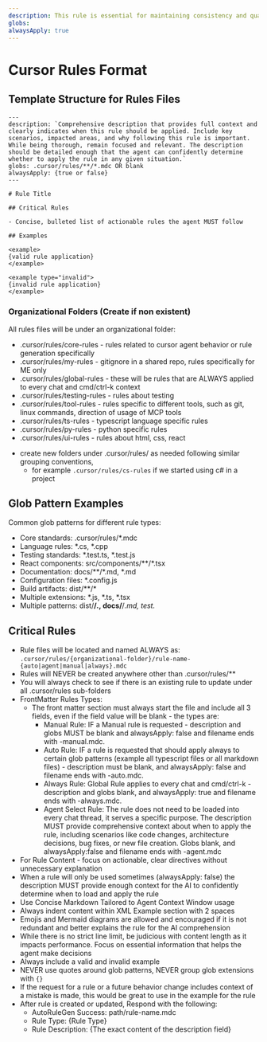 ```yaml
---
description: This rule is essential for maintaining consistency and quality in rule creation across the codebase. It must be followed whenever: (1) A user requests a new rule to be created, (2) An existing rule needs modification, (3) The user asks to remember certain behaviors or patterns, or (4) Future behavior changes are requested. This rule ensures proper organization, clear documentation, and effective rule application by defining standard formats, naming conventions, and content requirements. It's particularly crucial for maintaining the rule hierarchy, ensuring rules are discoverable by the AI, and preserving the effectiveness of the rule-based system. The rule system is fundamental to project consistency, code quality, and automated assistance effectiveness.
globs:
alwaysApply: true
---
```

# Cursor Rules Format

## Template Structure for Rules Files

```mdc
---
description: `Comprehensive description that provides full context and clearly indicates when this rule should be applied. Include key scenarios, impacted areas, and why following this rule is important. While being thorough, remain focused and relevant. The description should be detailed enough that the agent can confidently determine whether to apply the rule in any given situation.`
globs: .cursor/rules/**/*.mdc OR blank
alwaysApply: {true or false}
---

# Rule Title

## Critical Rules

- Concise, bulleted list of actionable rules the agent MUST follow

## Examples

<example>
{valid rule application}
</example>

<example type="invalid">
{invalid rule application}
</example>
```

### Organizational Folders (Create if non existent)
All rules files will be under an organizational folder:
- .cursor/rules/core-rules - rules related to cursor agent behavior or rule generation specifically
- .cursor/rules/my-rules - gitignore in a shared repo, rules specifically for ME only
- .cursor/rules/global-rules - these will be rules that are ALWAYS applied to every chat and cmd/ctrl-k context
- .cursor/rules/testing-rules - rules about testing
- .cursor/rules/tool-rules - rules specific to different tools, such as git, linux commands, direction of usage of MCP tools
- .cursor/rules/ts-rules - typescript language specific rules
- .cursor/rules/py-rules - python specific rules
- .cursor/rules/ui-rules - rules about html, css, react
* create new folders under .cursor/rules/ as needed following similar grouping conventions,
    - for example `.cursor/rules/cs-rules` if we started using c# in a project

## Glob Pattern Examples
Common glob patterns for different rule types:
- Core standards: .cursor/rules/*.mdc
- Language rules: *.cs, *.cpp
- Testing standards: *.test.ts, *.test.js
- React components: src/components/**/*.tsx
- Documentation: docs/**/*.md, *.md
- Configuration files: *.config.js
- Build artifacts: dist/**/*
- Multiple extensions: *.js, *.ts, *.tsx
- Multiple patterns: dist/**/*.*, docs/**/*.md, *test*.*

## Critical Rules
- Rule files will be located and named ALWAYS as: `.cursor/rules/{organizational-folder}/rule-name-{auto|agent|manual|always}.mdc`
- Rules will NEVER be created anywhere other than .cursor/rules/**
- You will always check to see if there is an existing rule to update under all .cursor/rules sub-folders
- FrontMatter Rules Types:
    - The front matter section must always start the file and include all 3 fields, even if the field value will be blank - the types are:
        - Manual Rule: IF a Manual rule is requested - description and globs MUST be blank and alwaysApply: false and filename ends with -manual.mdc.
        - Auto Rule: IF a rule is requested that should apply always to certain glob patterns (example all typescript files or all markdown files) - description must be blank, and alwaysApply: false and filename ends with -auto.mdc.
        - Always Rule: Global Rule applies to every chat and cmd/ctrl-k - description and globs blank, and alwaysApply: true  and filename ends with -always.mdc.
        - Agent Select Rule: The rule does not need to be loaded into every chat thread, it serves a specific purpose. The description MUST provide comprehensive context about when to apply the rule, including scenarios like code changes, architecture decisions, bug fixes, or new file creation. Globs blank, and alwaysApply:false and filename ends with -agent.mdc
- For Rule Content - focus on actionable, clear directives without unnecessary explanation
- When a rule will only be used sometimes (alwaysApply: false) the description MUST provide enough context for the AI to confidently determine when to load and apply the rule
- Use Concise Markdown Tailored to Agent Context Window usage
- Always indent content within XML Example section with 2 spaces
- Emojis and Mermaid diagrams are allowed and encouraged if it is not redundant and better explains the rule for the AI comprehension
- While there is no strict line limit, be judicious with content length as it impacts performance. Focus on essential information that helps the agent make decisions
- Always include a valid and invalid example
- NEVER use quotes around glob patterns, NEVER group glob extensions with `{}`
- If the request for a rule or a future behavior change includes context of a mistake is made, this would be great to use in the example for the rule
- After rule is created or updated, Respond with the following:
    - AutoRuleGen Success: path/rule-name.mdc
    - Rule Type: {Rule Type}
    - Rule Description: {The exact content of the description field}
